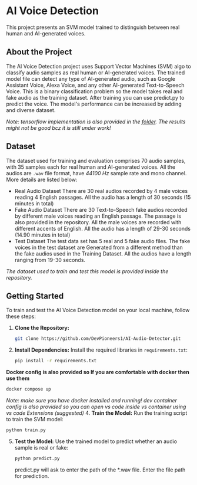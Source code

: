 # AI Voice Detection

This project presents an SVM model trained to distinguish between real human and AI-generated voices.

## About the Project

The AI Voice Detection project uses Support Vector Machines (SVM) algo to classify audio samples as real human or AI-generated voices.
The trained model file can detect any type of AI-generated audio, such as Google Assistant Voice, Alexa Voice, and any other AI-generated Text-to-Speech Voice. 
This is a binary classification problem so the model takes real and fake audio as the training dataset. After training you can use predict.py to predict the voice.
The model's performance can be increased by adding and diverse dataset. 

*Note: *tensorflow implementation is also provided in the [folder](tensorflow/). The results might not be good bcz it is still under work!**

## Dataset

The dataset used for training and evaluation comprises 70 audio samples, with 35 samples each for real human and AI-generated voices.
All the audios are `.wav` file format, have *44100 Hz* sample rate and mono channel. More details are listed below:

- Real Audio Dataset
  There are 30 real audios recorded by 4 male voices reading 4 English passages. All the audio has a length of 30 seconds (15 minutes in total)
- Fake Audio Dataset
  There are 30 Text-to-Speech fake audios recorded by different male voices reading an English passage. The passage is also provided in the repository.
  All the male voices are recorded with different accents of English. All the audio has a length of 29-30 seconds (14.90 minutes in total)
- Test Dataset
  The test data set has 5 real and 5 fake audio files. The fake voices in the test dataset are Generated from a different method than the fake audios used in the Training Dataset. All the audios have a length ranging from 19-30 seconds.
  
*The dataset used to train and test this model is provided inside the repository.*

## Getting Started

To train and test the AI Voice Detection model on your local machine, follow these steps:

1. **Clone the Repository:**
   ```sh
   git clone https://github.com/DevPioneers1/AI-Audio-Detector.git
   ```

3. **Install Dependencies:**
   Install the required libraries in `requirements.txt`:
   ```sh
   pip install -r requirements.txt
   ```
**Docker config is also provided so If you are comfortable with docker then use them**
```sh
docker compose up
```
*Note: make sure you have docker installed and running!*
*dev container config is also provided so you can open vs code inside vs container using vs code Extensions (suggested)*
4. **Train the Model:**
   Run the training script to train the SVM model:
   ```sh
   python train.py
   ```

5. **Test the Model:**
   Use the trained model to predict whether an audio sample is real or fake:
   ```sh
   python predict.py
   ```
   predict.py will ask to enter the path of the *.wav file. Enter the file path for prediction.





